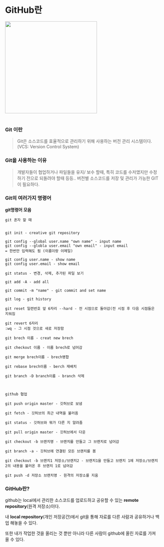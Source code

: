 # GitHub란 

<img width = "300" src = "https://media.vlpt.us/images/sv002/post/045b6118-4d28-4a34-8269-e672a6168d8a/image.png">


<br>
<br>


### Git 이란
> Git은 소스코드를 효율적으로 관리하기 위해 사용하는 버전 관리 시스템이다. (VCS: Version Control System)

### Git을 사용하는 이유
> 개발자들이 협업하거나 파일들을 유지/ 보수 할때, 특히 코드를 수저앴지만 수정하기 전으로 되돌려야 할때 등등..
버전별 소스코드를 저장 및 관리가 가능한 GIT이 필요하다.

### Git의 여러가지 명령어

**git명령어 모음**
```
git 혼자 할 때


git init - creative git repository

git config --global user.name "own name" - input name
git config --globla user.email "own email" - input email
= 한번만 입력해도 됨 (이름이랑 이메일)

git config user.name - show name
git config user.email - show email

git status - 변경, 삭제, 추가된 파일 보기

git add -A - add all

git commit -m "name" - git commit and set name

git log - git history

git reset 일련번호 앞 6자리 --hard - 전 시점으로 돌아감(전 시점 후 다음 시점들은 지워짐

git revert 6자리 
:wq - 그 시점 것으로 새로 저장함

git brech 이름 - creat new brech

git checkout 이름 - 이름 brech로 넘어감

git merge brech이름 - brech병합

git rebase brech이름 - berch 재배치

git branch -D branch이름 - branch 삭제



github 협업

git push origin master - 깃허브로 보냄

git fetch - 깃허브의 최근 내역을 불러옴

git status - 깃허브와 뭐가 다른 지 알려줌

git pull origin master - 깃허브에서 다운

git checkout -b 브랜치명 - 브랜치를 만들고 그 브랜치로 넘어감

git branch -a - 깃허브에 연결된 모든 브랜치를 봄

git checkout -b 브랜치1 저장소/브랜치2 - 브랜치1을 만들고 브랜치 1에 저장소/브랜치2의 내용을 불러온 후 브랜치 1로 넘어감

git push -d 저장소 브랜치명 - 원격의 저장소를 지움
```

### GitHub란? 
github는 local에서 관리한 소스코드를 업로드하고 공유할 수 있는 **remote repository**(원격 저장소)이다.

내 **local repository**(개인 저장공간)에서 git을 통해 자료를 다른 사람과 공유하거나 백업 해놓을 수 있다.

또한 내가 작업한 것을 올리는 것 뿐만 아니라 다른 사람이 github에 올린 자료를 가져올 수 있다.


